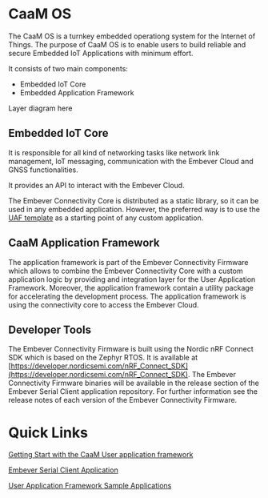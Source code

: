 
<!-- Embever IoT Core = IoT Core Cloud + IoT Core Firmware -->

# CaaM OS
The CaaM OS is a turnkey embedded operationg system for the Internet of Things. The purpose of CaaM OS is to enable users to build reliable and secure Embedded IoT Applications with minimum effort.

It consists of two main components: 

- Embedded IoT Core <!--IoT Core for Embedded systems, IoT Core Embedded Part-->
- Embedded Application Framework 

Layer diagram here

<!-- The main purpose of the IoT Core Firmware is to establish a secure connection and exchange data with the Embever Cloud. 

This exchanged data can be an event triggered type or a continuous data stream either from the device to the cloud or from the cloud to the device.
The Embever Connectivity Firmware is built from 2 main components, the connectivity core and the application framework. The connectivity core is mainly responsible for the network link management, the IoT messaging and GNSS functionality. The application framework is handling the so called User Application Framework (UAF) and the integration with the connectivity core. -->

## Embedded IoT Core 
It is responsible for all kind of networking tasks like network link management, IoT messaging, communication with the Embever Cloud and GNSS functionalities.
<!-- The connectivity core is a closed source software library which is require Zephyr RTOS to operate. -->
It provides an API to interact with the Embever Cloud. 
<!-- The User Application can also use this API directly or via the application framework which provide a simplified way to access the Embever Cloud features.  -->
The Embever Connectivity Core is distributed as a static library, so it can be used in any embedded application. However, the preferred way is to use the [UAF template](../firmware/caam-app-framework/custom-app-framework/uaf_template.md) as a starting point of any custom application.

## CaaM Application Framework

The application framework is part of the Embever Connectivity Firmware which allows to combine the Embever Connectivity Core with a custom application logic by providing and integration layer for the User Application Framework. Moreover, the application framework contain a utility package for accelerating the development process.
The application framework is using the connectivity core to access the Embever Cloud.


## Developer Tools

The Embever Connectivity Firmware is built using the Nordic nRF Connect SDK which is based on the Zephyr RTOS. It is available at [https://developer.nordicsemi.com/nRF_Connect_SDK](https://developer.nordicsemi.com/nRF_Connect_SDK). The Embever Connectivity Firmware binaries will be available in the release section of the Embever Serial Client application repository. For further information see the release notes of each version of the Embever Connectivity Firmware.

# Quick Links
[Getting Start with the CaaM User application framework](../firmware/caam-app-framework/custom-app-framework/uaf_getting_started.md)

[Embever Serial Client Application](../firmware/caam-app-framework/esp/esp-overview.md)

[User Application Framework Sample Applications](../firmware/caam-app-framework/custom-app-framework/samples/index.md)

